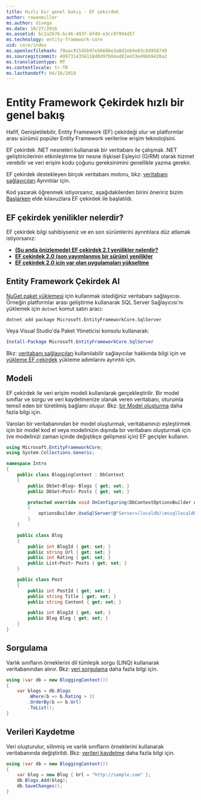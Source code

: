 ```yaml
---
title: Hızlı bir genel bakış - EF çekirdek
author: rowanmiller
ms.author: divega
ms.date: 10/27/2016
ms.assetid: bc2a2676-bc46-493f-bf49-e3cc97994d57
ms.technology: entity-framework-core
uid: core/index
ms.openlocfilehash: f9aac91545b97e56686e3a8d2eb9e83c849587d9
ms.sourcegitcommit: 4997314356118d0d97b04ad82e433e49bb9420a2
ms.translationtype: MT
ms.contentlocale: tr-TR
ms.lasthandoff: 04/16/2018
---
```

# <a name="entity-framework-core-quick-overview"></a>Entity Framework Çekirdek hızlı bir genel bakış

Hafif, Genişletilebilir, Entity Framework (EF) çekirdeği olur ve platformlar arası sürümü popüler Entity Framework verilerine erişim teknolojisini.

EF çekirdek .NET nesneleri kullanarak bir veritabanı ile çalışmak .NET geliştiricilerinin etkinleştirme bir nesne ilişkisel Eşleyici (O/RM) olarak hizmet verebilir ve veri erişim kodu çoğunu gereksinimini genellikle yazma gerekir. 

EF çekirdek destekleyen birçok veritabanı motoru, bkz: [veritabanı sağlayıcıları](providers/index.md) Ayrıntılar için.

Kod yazarak öğrenmek istiyorsanız, aşağıdakilerden birini öneririz bizim [Başlarken](get-started/index.md) elde kılavuzlara EF çekirdek ile başlatıldı.

## <a name="what-is-new-in-ef-core"></a>EF çekirdek yenilikler nelerdir?

EF çekirdek bilgi sahibiyseniz ve en son sürümlerini ayrıntılara düz atlamak istiyorsanız:

- **[(Şu anda önizlemede) EF çekirdek 2.1 yenilikler nelerdir?](xref:core/what-is-new/ef-core-2.1)**
- **[EF çekirdek 2.0 (son yayımlanmış bir sürüm) yenilikler](xref:core/what-is-new/ef-core-2.0)**
- **[EF çekirdek 2.0 için var olan uygulamaları yükseltme](xref:core/miscellaneous/1x-2x-upgrade)**


## <a name="get-entity-framework-core"></a>Entity Framework Çekirdek Al

[NuGet paket yüklemesi](https://docs.nuget.org/ndocs/quickstart/use-a-package) için kullanmak istediğiniz veritabanı sağlayıcısı. Örneğin platformlar arası geliştirme kullanarak SQL Server Sağlayıcısı'nı yüklemek için `dotnet` komut satırı aracı:

``` Console
dotnet add package Microsoft.EntityFrameworkCore.SqlServer
```

Veya Visual Studio'da Paket Yöneticisi konsolu kullanarak:

``` PowerShell
Install-Package Microsoft.EntityFrameworkCore.SqlServer
```
Bkz: [veritabanı sağlayıcıları](providers/index.md) kullanılabilir sağlayıcılar hakkında bilgi için ve [yükleme EF çekirdek](get-started/install/index.md) yükleme adımlarını ayrıntılı için.

## <a name="the-model"></a>Modeli

EF çekirdek ile veri erişim modeli kullanılarak gerçekleştirilir. Bir model sınıflar ve sorgu ve veri kaydetmenize olanak veren veritabanı, oturumla temsil eden bir türetilmiş bağlamı oluşur. Bkz: [bir Model oluşturma](modeling/index.md) daha fazla bilgi için.

Varolan bir veritabanından bir model oluşturmak, veritabanınızı eşleştirmek için bir model kod el veya modelinizin dışında bir veritabanı oluşturmak için (ve modelinizi zaman içinde değiştikçe gelişmesi için) EF geçişler kullanın.

``` csharp
using Microsoft.EntityFrameworkCore;
using System.Collections.Generic;

namespace Intro
{
    public class BloggingContext : DbContext
    {
        public DbSet<Blog> Blogs { get; set; }
        public DbSet<Post> Posts { get; set; }

        protected override void OnConfiguring(DbContextOptionsBuilder optionsBuilder)
        {
            optionsBuilder.UseSqlServer(@"Server=(localdb)\mssqllocaldb;Database=MyDatabase;Trusted_Connection=True;");
        }
    }

    public class Blog
    {
        public int BlogId { get; set; }
        public string Url { get; set; }
        public int Rating { get; set; }
        public List<Post> Posts { get; set; }
    }

    public class Post
    {
        public int PostId { get; set; }
        public string Title { get; set; }
        public string Content { get; set; }

        public int BlogId { get; set; }
        public Blog Blog { get; set; }
    }
}
```

## <a name="querying"></a>Sorgulama

Varlık sınıfların örneklerini dil tümleşik sorgu (LINQ) kullanarak veritabanından alınır. Bkz: [veri sorgulama](querying/index.md) daha fazla bilgi için.

``` csharp
using (var db = new BloggingContext())
{
    var blogs = db.Blogs
        .Where(b => b.Rating > 3)
        .OrderBy(b => b.Url)
        .ToList();
}
```

## <a name="saving-data"></a>Verileri Kaydetme

Veri oluşturulur, silinmiş ve varlık sınıfların örneklerini kullanarak veritabanında değiştirildi. Bkz: [verileri kaydetme](saving/index.md) daha fazla bilgi için.

``` csharp
using (var db = new BloggingContext())
{
    var blog = new Blog { Url = "http://sample.com" };
    db.Blogs.Add(blog);
    db.SaveChanges();
}
```
